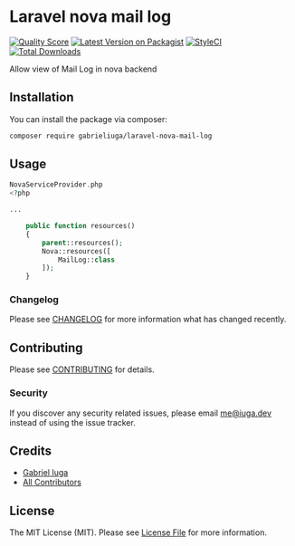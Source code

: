 # Laravel nova mail log

[![Quality Score](https://img.shields.io/scrutinizer/g/gabrieliuga/laravel-nova-mail-log.svg?style=flat-square)](https://scrutinizer-ci.com/g/gabrieliuga/laravel-nova-mail-log)
[![Latest Version on Packagist](https://img.shields.io/packagist/v/gabrieliuga/laravel-nova-mail-log.svg?style=flat-square)](https://packagist.org/packages/gabrieliuga/laravel-nova-mail-log)
[![StyleCI](https://github.styleci.io/repos/234955975/shield?branch=master)](https://github.styleci.io/repos/234955975)
[![Total Downloads](https://img.shields.io/packagist/dt/gabrieliuga/laravel-nova-mail-log.svg?style=flat-square)](https://packagist.org/packages/gabrieliuga/laravel-nova-mail-log)

Allow view of Mail Log in nova backend


## Installation

You can install the package via composer:

```bash
composer require gabrieliuga/laravel-nova-mail-log
```

## Usage
``` php
NovaServiceProvider.php
<?php

...

    public function resources()
    {
        parent::resources();
        Nova::resources([
            MailLog::class
        ]);
    }
```

### Changelog

Please see [CHANGELOG](CHANGELOG.md) for more information what has changed recently.

## Contributing

Please see [CONTRIBUTING](CONTRIBUTING.md) for details.

### Security

If you discover any security related issues, please email me@iuga.dev instead of using the issue tracker.

## Credits

- [Gabriel Iuga](https://github.com/gabrieliuga)
- [All Contributors](../../contributors)

## License

The MIT License (MIT). Please see [License File](LICENSE.md) for more information.
